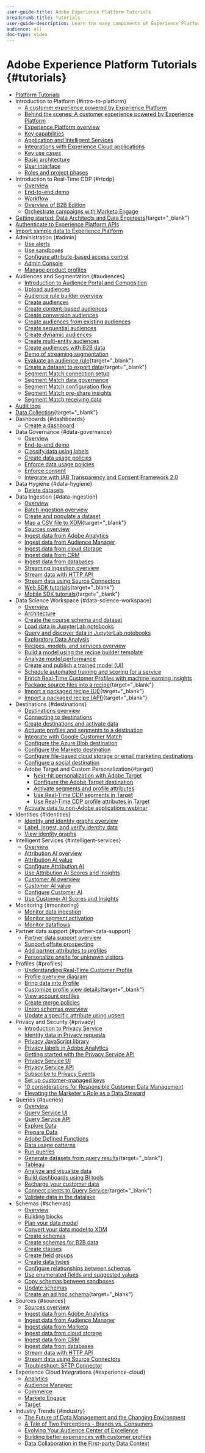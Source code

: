 ```yaml
---
user-guide-title: Adobe Experience Platform Tutorials
breadcrumb-title: Tutorials
user-guide-description: Learn the many components of Experience Platform.
audience: all
doc-type: video
---
```


# Adobe Experience Platform Tutorials {#tutorials}

+ [Platform Tutorials](/help/platform/overview.md)
+ Introduction to Platform {#intro-to-platform}
  + [A customer experience powered by Experience Platform](/help/platform/intro-to-platform/a-customer-experience-powered-by-experience-platform.md)
  + [Behind the scenes: A customer experience powered by Experience Platform](/help/platform/intro-to-platform/behind-the-scenes-a-customer-experience-powered-by-experience-platform.md)
  + [Experience Platform overview](/help/platform/intro-to-platform/overview.md)
  + [Key capabilities](/help/platform/intro-to-platform/key-capabilities.md)
  + [Application and Intelligent Services](/help/platform/intro-to-platform/application-and-intelligent-services.md)
  + [Integrations with Experience Cloud applications](/help/platform/intro-to-platform/integrations-with-experience-cloud-applications.md)
  + [Key use cases](/help/platform/intro-to-platform/key-use-cases.md)
  + [Basic architecture](/help/platform/intro-to-platform/basic-architecture.md)
  + [User interface](/help/platform/intro-to-platform/interface-tour.md)
  + [Roles and project phases](/help/platform/intro-to-platform/roles-and-project-phases.md)
+ Introduction to Real-Time CDP {#rtcdp}
    + [Overview](/help/platform/rtcdp/understanding-the-real-time-customer-data-platform.md)
    + [End-to-end demo](/help/platform/rtcdp/demo.md)
    + [Workflow](/help/platform/rtcdp/understanding-the-real-time-customer-data-platform-user-interface.md)
    + [Overview of B2B Edition](/help/platform/rtcdp/b2b-overview.md)
    + [Orchestrate campaigns with Marketo Engage](/help/platform/rtcdp/orchestrate-campaigns-with-marketo-engage.md)
+ [Getting started: Data Architects and Data Engineers](https://experienceleague.adobe.com/docs/platform-learn/getting-started-for-data-architects-and-data-engineers/overview.html){target="_blank"}
+ [Authenticate to Experience Platform APIs](/help/platform/authentication/platform-api-authentication.md)
+ [Import sample data to Experience Platform](/help/platform/data-generator/import-sample-data.md)
+ Administration {#admin}
  + [Use alerts](/help/platform/admin/use-alerts.md)
  + [Use sandboxes](/help/platform/admin/use-sandboxes.md)
  + [Configure attribute-based access control](/help/platform/admin/configure-attribute-based-access-control.md)
  + [Admin Console](/help/platform/admin/admin-console.md)
  + [Manage product profiles](/help/platform/admin/managing-product-profiles.md)
+ Audiences and Segmentation {#audiences}
  + [Introduction to Audience Portal and Composition](audiences/introduction-to-audience-portal-and-composition.md)
  + [Upload audiences](audiences/upload-audiences.md)
  + [Audience rule builder overview](audiences/audience-rule-builder-overview.md)
  + [Create audiences](audiences/create-audiences.md)
  + [Create content-based audiences](audiences/create-content-based-audiences.md)
  + [Create conversion audiences](audiences/create-conversion-audiences.md)
  + [Create audiences from existing audiences](audiences/create-audiences-from-existing-audiences.md)
  + [Create sequential audiences](audiences/create-sequential-audiences.md)
  + [Create dynamic audiences](audiences/create-dynamic-audiences.md)
  + [Create multi-entity audiences](audiences/create-multi-entity-audiences.md)
  + [Create audiences with B2B data](audiences/create-audiences-with-b2b-data.md)
  + [Demo of streaming segmentation](/help/platform/audiences/streaming-segmentation-demo.md)
  + [Evaluate an audience rule](https://experienceleague.adobe.com/docs/experience-platform/segmentation/tutorials/evaluate-a-segment.html){target="_blank"}
  + [Create a dataset to export data](https://experienceleague.adobe.com/docs/experience-platform/segmentation/tutorials/create-dataset-export-segment.html){target="_blank"}
  + [Segment Match connection setup](/help/platform/segments/segment-match-connection-setup.md)
  + [Segment Match data governance](/help/platform/segments/segment-match-data-governance.md)
  + [Segment Match configuration flow](/help/platform/segments/segment-match-configuration-flow.md)
  + [Segment Match pre-share insights](/help/platform/segments/segment-match-pre-share-insights.md)
  + [Segment Match receiving data](/help/platform/segments/segment-match-receiving-data.md)
+ [Audit logs](/help/platform/governance/audit-logs.md)
+ [Data Collection](https://experienceleague.adobe.com/docs/platform-learn/data-collection/overview.html){target="_blank"}
+ Dashboards {#dashboards}
  + [Create a dashboard](/help/platform/dashboards/create-a-dashboard.md)
+ Data Governance {#data-governance}
  + [Overview](/help/platform/governance/understanding-data-governance.md)
  + [End-to-end demo](/help/platform/governance/introduction-to-data-governance.md)
  + [Classify data using labels](/help/platform/governance/classify-data-using-labels.md)
  + [Create data usage policies](/help/platform/governance/create-data-usage-policies.md)
  + [Enforce data usage policies](/help/platform/governance/enforce-data-usage-policies.md)
  + [Enforce consent](/help/platform/governance/enforce-consent.md)
  + [Integrate with IAB Transparency and Consent Framework 2.0](/help/platform/governance/integrate-with-iab-transparency-and-consent-framework-2.md)
+ Data Hygiene {#data-hygiene}
  + [Delete datasets](/help/platform/data-hygiene/delete-datasets.md)
+ Data Ingestion {#data-ingestion}
  + [Overview](/help/platform/data-ingestion/understanding-data-ingestion.md)
  + [Batch ingestion overview](/help/platform/data-ingestion/batch-ingestion-overview.md)
  + [Create and populate a dataset](/help/platform/data-ingestion/create-datasets-and-ingest-data.md)
  + [Map a CSV file to XDM](https://experienceleague.adobe.com/docs/experience-platform/ingestion/tutorials/map-csv/existing-schema.html){target="_blank"}
  + [Sources overview](https://experienceleague.adobe.com/docs/platform-learn/tutorials/sources/overview.html)
  + [Ingest data from Adobe Analytics](https://experienceleague.adobe.com/docs/platform-learn/tutorials/sources/ingest-data-from-adobe-analytics.html)
  + [Ingest data from Audience Manager](https://experienceleague.adobe.com/docs/platform-learn/tutorials/sources/ingest-data-from-aam.html)
  + [Ingest data from cloud storage](https://experienceleague.adobe.com/docs/platform-learn/tutorials/sources/ingest-data-from-cloud-storage.html)
  + [Ingest data from CRM](https://experienceleague.adobe.com/docs/platform-learn/tutorials/sources/ingest-data-from-crm.html)
  + [Ingest data from databases](https://experienceleague.adobe.com/docs/platform-learn/tutorials/sources/ingest-data-from-databases.html)
  + [Streaming ingestion overview](/help/platform/data-ingestion/understanding-streaming-ingestion.md)
  + [Stream data with HTTP API](https://experienceleague.adobe.com/docs/platform-learn/tutorials/sources/streaming-ingestion-http-api.html)
  + [Stream data using Source Connectors](https://experienceleague.adobe.com/docs/platform-learn/tutorials/sources/streaming-ingestion-source-connector.html)
  + [Web SDK tutorials](https://experienceleague.adobe.com/docs/platform-learn/data-collection/web-sdk/overview.html){target="_blank"}
  + [Mobile SDK tutorials](https://experienceleague.adobe.com/docs/platform-learn/data-collection/mobile-sdk/overview.html){target="_blank"}
+ Data Science Workspace {#data-science-workspace}
  + [Overview](/help/platform/data-science-workspace/understanding-data-science-workspace.md)
  + [Architecture](data-science-workspace/architecture-overview.md)
  + [Create the course schema and dataset](data-science-workspace/create-the-course-schema-and-dataset.md)
  + [Load data in JupyterLab notebooks](data-science-workspace/load-data-in-jupyterlab-notebooks.md)
  + [Query and discover data in JupyterLab notebooks](data-science-workspace/dsw-query-service.md)
  + [Exploratory Data Analysis](data-science-workspace/eda.md)
  + [Recipes, models, and services overview](data-science-workspace/recipes-models-services-overview.md)
  + [Build a model using the recipe builder template](data-science-workspace/recipe-builder-template.md)
  + [Analyze model performance](data-science-workspace/analyze-model-performance.md)
  + [Create and publish a trained model (UI)](data-science-workspace/create-model-ui.md)
  + [Schedule automated training and scoring for a service](data-science-workspace/schedule-training-scoring.md)
  + [Enrich Real-Time Customer Profiles with machine learning insights](data-science-workspace/dsw-profile-segmentation.md)
  + [Package source files into a recipe](https://experienceleague.adobe.com/docs/experience-platform/data-science-workspace/models-recipes/package-source-files-recipe.html){target="_blank"}
  + [Import a packaged recipe (UI)](https://experienceleague.adobe.com/docs/experience-platform/data-science-workspace/models-recipes/import-packaged-recipe-ui.html){target="_blank"}
  + [Import a packaged recipe (API)](https://experienceleague.adobe.com/docs/experience-platform/data-science-workspace/models-recipes/import-packaged-recipe-api.html){target="_blank"}
+ Destinations {#destinations}
  + [Destinations overview](/help/platform/destinations/understanding-destinations.md)
  + [Connecting to destinations](/help/platform/destinations/connecting-to-destinations.md)
  + [Create destinations and activate data](/help/platform/destinations/create-destinations-and-activate-data.md)
  + [Activate profiles and segments to a destination](/help/platform/destinations/activate-profiles-and-segments-to-a-destination.md)
  + [Integrate with Google Customer Match](/help/platform/destinations/integrate-with-google-customer-match.md)
  + [Configure the Azure Blob destination](/help/platform/destinations/configure-the-azure-blob-destination.md)
  + [Configure the Marketo destination](/help/platform/destinations/configure-the-marketo-destination.md)
  + [Configure file-based cloud storage or email marketing destinations](/help/platform/destinations/configuring-file-based-cloud-storage-or-email-marketing-destinations.md)
  + [Configure a social destination](/help/platform/destinations/configure-a-social-destination.md)
  + Adobe Target and Custom Personalization{#target}
    + [Next-hit personalization with Adobe Target](/help/platform/destinations/target/next-hit-personalization.md)
    + [Configure the Adobe Target destination](/help/platform/destinations/target/configure-the-target-destination.md)
    + [Activate segments and profile attributes](/help/platform/destinations/target/activate-segments-and-profile-attributes.md)
    + [Use Real-Time CDP segments in Target](/help/platform/destinations/target/use-rtcdp-segments-in-target.md)
    + [Use Real-Time CDP profile attributes in Target](/help/platform/destinations/target/use-rtcdp-profile-attributes-in-target.md)
  + [Activate data to non-Adobe applications webinar](/help/platform/destinations/activate-data-to-non-adobe-applications.md)
+ Identities {#identities}
  + [Identity and identity graphs overview](/help/platform/identities/understanding-identity-and-identity-graphs.md)
  + [Label, ingest, and verify identity data](/help/platform/identities/label-ingest-and-verify-identity-data.md)
  + [View identity graphs](/help/platform/identities/view-identity-graphs.md)
+ Intelligent Services {#intelligent-services}
  + [Overview](/help/platform/intelligent-services/introduction-to-intelligent-services.md)
  + [Attribution AI overview](/help/platform/intelligent-services/introduction-to-attribution-ai.md)
  + [Attribution AI value](/help/platform/intelligent-services/business-value-of-attribution-ai.md)
  + [Configure Attribution AI](/help/platform/intelligent-services/configure-attribution-ai.md)
  + [Use Attribution AI Scores and Insights](/help/platform/intelligent-services/use-attribution-ai-scores-and-insights.md)
  + [Customer AI overview](/help/platform/intelligent-services/introduction-to-customer-ai.md)
  + [Customer AI value](/help/platform/intelligent-services/business-value-of-customer-ai.md)
  + [Configure Customer AI](/help/platform/intelligent-services/configure-customer-ai.md)
  + [Use Customer AI Scores and Insights](/help/platform/intelligent-services/use-customer-ai-scores-and-insights.md)
+ Monitoring {#monitoring}
  + [Monitor data ingestion](/help/platform/monitoring/monitoring-dashboard.md)
  + [Monitor segment activation](/help/platform/monitoring/monitoring-the-success-of-segment-activation.md)
  + [Monitor dataflows](/help/platform/monitoring/data-monitoring.md)
+ Partner data support {#partner-data-support}
  + [Partner data support overview](/help/platform/partner-data-support/partner-data-support-overview.md)
  + [Support offsite prospecting](/help/platform/partner-data-support/offsite-prospecting-partner-data.md)
  + [Add partner attributes to profiles](/help/platform/partner-data-support/partner-enrichment-partner-data.md)
  + [Personalize onsite for unknown visitors](/help/platform/partner-data-support/unknown-visitor-personalization-partner-data.md)
+ Profiles {#profiles}
  + [Understanding Real-Time Customer Profile](/help/platform/profiles/understanding-the-real-time-customer-profile.md)
  + [Profile overview diagram](/help/platform/profiles/overview-diagram.md)
  + [Bring data into Profile](/help/platform/profiles/bring-data-into-the-real-time-customer-profile.md)
  + [Customize profile view details](https://experienceleague.adobe.com/docs/experience-platform/profile/ui/profile-customization.html){target="_blank"}
  + [View account profiles](/help/platform/profiles/view-account-profiles.md)
  + [Create merge policies](/help/platform/profiles/create-merge-policies.md)
  + [Union schemas overview](/help/platform/profiles/union-schemas-overview.md)
  + [Update a specific attribute using upsert](/help/platform/profiles/update-a-specific-attribute-with-upsert.md)
+ Privacy and Security {#privacy}
  + [Introduction to Privacy Service](/help/platform/privacy/introduction-to-privacy-services.md)
  + [Identity data in Privacy requests](/help/platform/privacy/identity-data-in-privacy-requests.md)
  + [Privacy JavaScript library](/help/platform/privacy/using-privacy-javascript-library.md)
  + [Privacy labels in Adobe Analytics](/help/platform/privacy/privacy-labels-in-adobe-analytics.md)
  + [Getting started with the Privacy Service API](/help/platform/privacy/getting-started-with-privacy-services-api.md)
  + [Privacy Service UI](/help/platform/privacy/using-privacy-services-ui.md)
  + [Privacy Service API](/help/platform/privacy/using-the-privacy-service-api.md)
  + [Subscribe to Privacy Events](/help/platform/privacy/subscribe-to-privacy-events.md)
  + [Set up customer-managed keys](/help/platform/privacy/set-up-customer-managed-keys.md)
  + [10 considerations for Responsible Customer Data Management](/help/platform/privacy/ten-considerations-for-responsible-customer-data-management.md)
  + [Elevating the Marketer's Role as a Data Steward](/help/platform/privacy/elevating-the-marketers-role-as-a-data-steward.md)
+ Queries {#queries}
  + [Overview](/help/platform/queries/understanding-query-service.md)
  + [Query Service UI](/help/platform/queries/query-service-ui.md)
  + [Query Service API](/help/platform/queries/query-service-api.md)
  + [Explore Data](/help/platform/queries/explore-data.md)
  + [Prepare Data](/help/platform/queries/prepare-data.md)
  + [Adobe Defined Functions](/help/platform/queries/adobe-defined-functions.md)
  + [Data usage patterns](/help/platform/queries/understanding-data-usage-patterns-with-query-service.md)
  + [Run queries](/help/platform/queries/run-queries.md)
  + [Generate datasets from query results](https://experienceleague.adobe.com/docs/experience-platform/query/ui/create-datasets.html){target="_blank"}
  + [Tableau](/help/platform/queries/psql-client-tableau.md)
  + [Analyze and visualize data](/help/platform/queries/analyze-and-visualize.md)
  + [Build dashboards using BI tools](/help/platform/queries/understanding-the-value-of-dashboards-built-with-query-service.md)
  + [Recharge your customer data](/help/platform/queries/recharge-your-customer-data.md)
  + [Connect clients to Query Service](https://experienceleague.adobe.com/docs/experience-platform/query/clients/overview.html){target="_blank"}
  + [Validate data in the datalake](/help/platform/queries/validate-data-in-the-datalake.md)
+ Schemas {#schemas}
  + [Overview](/help/platform/schemas/schemas-and-experience-data-model.md)
  + [Building blocks](/help/platform/schemas/schema-building-blocks.md)
  + [Plan your data model](/help/platform/schemas/plan-your-data-model.md)
  + [Convert your data model to XDM](/help/platform/schemas/convert-your-data-model-to-xdm.md)
  + [Create schemas](/help/platform/schemas/create-schemas.md)
  + [Create schemas for B2B data](/help/platform/schemas/create-schemas-for-b2b-data.md)
  + [Create classes](/help/platform/schemas/create-classes.md)
  + [Create field groups](/help/platform/schemas/create-schema-field-groups.md)
  + [Create data types](/help/platform/schemas/create-data-types.md)
  + [Configure relationships between schemas](/help/platform/schemas/configure-relationships-between-schemas.md)
  + [Use enumerated fields and suggested values](/help/platform/schemas/use-enumerated-fields.md)
  + [Copy schemas between sandboxes](/help/platform/schemas/copy-schemas-between-sandboxes.md)
  + [Update schemas](/help/platform/schemas/update-schemas.md)
  + [Create an ad hoc schema](https://experienceleague.adobe.com/docs/experience-platform/xdm/tutorials/ad-hoc.html){target="_blank"}
+ Sources {#sources}  
  + [Sources overview](/help/platform/sources/overview.md)
  + [Ingest data from Adobe Analytics](/help/platform/sources/ingest-data-from-adobe-analytics.md)
  + [Ingest data from Audience Manager](/help/platform/sources/ingest-data-from-aam.md)
  + [Ingest data from Marketo](/help/platform/sources/ingest-data-from-marketo.md)
  + [Ingest data from cloud storage](/help/platform/sources/ingest-data-from-cloud-storage.md)
  + [Ingest data from CRM](/help/platform/sources/ingest-data-from-crm.md)
  + [Ingest data from databases](/help/platform/sources/ingest-data-from-databases.md)
  + [Stream data with HTTP API](/help/platform/sources/streaming-ingestion-http-api.md)
  + [Stream data using Source Connectors](/help/platform/sources/streaming-ingestion-source-connector.md)
  + [Troubleshoot: SFTP Connector](/help/platform/sources/troubleshoot-sftp-connector.md)
+ Experience Cloud Integrations {#experience-cloud}
  + [Analytics](https://experienceleague.adobe.com/docs/platform-learn/tutorials/sources/ingest-data-from-adobe-analytics.html)
  + [Audience Manager](https://experienceleague.adobe.com/docs/platform-learn/tutorials/sources/ingest-data-from-aam.html)
  + [Commerce](/help/platform/experience-cloud/business-value-of-platform-and-commerce.md)
  + [Marketo Engage](https://experienceleague.adobe.com/docs/platform-learn/tutorials/rtcdp/orchestrate-campaigns-with-marketo-engage.html)
  + [Target](https://experienceleague.adobe.com/docs/platform-learn/tutorials/destinations/target/next-hit-personalization.html)
+ Industry Trends {#industry}
  + [The Future of Data Management and the Changing Environment](/help/platform/industry/the-future-of-data-management-and-the-changing-environment.md)
  + [A Tale of Two Perceptions - Brands vs. Consumers](/help/platform/industry/brands-vs-consumers.md)
  + [Evolving Your Audience Center of Excellence](/help/platform/industry/evolving-your-audience-center-of-excellence.md)
  + [Building better experiences with customer profiles](/help/platform/industry/building-better-experiences-with-customer-profiles.md)
  + [Data Collaboration in the First-party Data Context](/help/platform/industry/data-collaboration-in-the-first-party-data-context.md)